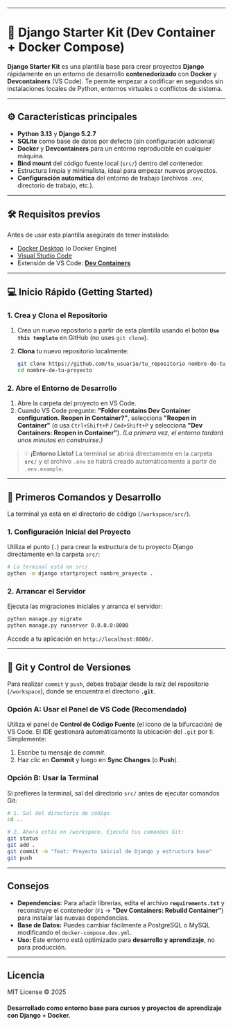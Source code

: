 
-----

# 🚀 Django Starter Kit (Dev Container + Docker Compose)

**Django Starter Kit** es una plantilla base para crear proyectos **Django** rápidamente en un entorno de desarrollo **contenedorizado** con **Docker** y **Devcontainers** (VS Code). Te permite empezar a codificar en segundos sin instalaciones locales de Python, entornos virtuales o conflictos de sistema.

-----

## ⚙️ Características principales

  - **Python 3.13** y **Django 5.2.7**
  - **SQLite** como base de datos por defecto (sin configuración adicional)
  - **Docker** y **Devcontainers** para un entorno reproducible en cualquier máquina.
  - **Bind mount** del código fuente local (`src/`) dentro del contenedor.
  - Estructura limpia y minimalista, ideal para empezar nuevos proyectos.
  - **Configuración automática** del entorno de trabajo (archivos `.env`, directorio de trabajo, etc.).

-----

## 🛠️ Requisitos previos

Antes de usar esta plantilla asegúrate de tener instalado:

  - [Docker Desktop](https://www.docker.com/products/docker-desktop) (o Docker Engine)
  - [Visual Studio Code](https://code.visualstudio.com/)
  - Extensión de VS Code: **[Dev Containers](https://marketplace.visualstudio.com/items?itemName=ms-vscode-remote.remote-containers)**

-----

## 💻 Inicio Rápido (Getting Started)

### 1\. Crea y Clona el Repositorio

1.  Crea un nuevo repositorio a partir de esta plantilla usando el botón **`Use this template`** en GitHub (no uses `git clone`).

2.  **Clona** tu nuevo repositorio localmente:

    ```bash
    git clone https://github.com/tu_usuario/tu_repositorio nombre-de-tu-proyecto
    cd nombre-de-tu-proyecto
    ```

### 2\. Abre el Entorno de Desarrollo

1.  Abre la carpeta del proyecto en VS Code.
2.  Cuando VS Code pregunte: **"Folder contains Dev Container configuration. Reopen in Container?"**, selecciona **"Reopen in Container"** (o usa `Ctrl+Shift+P` / `Cmd+Shift+P` y selecciona **"Dev Containers: Reopen in Container"**).
    *(La primera vez, el entorno tardará unos minutos en construirse.)*

> 💡 **¡Entorno Listo\!** La terminal se abrirá directamente en la carpeta **`src/`** y el archivo `.env` se habrá creado automáticamente a partir de `.env.example`.

-----

## 🚀 Primeros Comandos y Desarrollo

La terminal ya está en el directorio de código (`/workspace/src/`).

### 1\. Configuración Inicial del Proyecto

Utiliza el punto (`.`) para crear la estructura de tu proyecto Django directamente en la carpeta `src/`:

```bash
# La terminal está en src/
python -m django startproject nombre_proyecto .
```

### 2\. Arrancar el Servidor

Ejecuta las migraciones iniciales y arranca el servidor:

```bash
python manage.py migrate
python manage.py runserver 0.0.0.0:8000
```

Accede a tu aplicación en `http://localhost:8000/`.

-----

## 💾 Git y Control de Versiones

Para realizar `commit` y `push`, debes trabajar desde la raíz del repositorio (`/workspace`), donde se encuentra el directorio **`.git`**.

### Opción A: Usar el Panel de VS Code (Recomendado)

Utiliza el panel de **Control de Código Fuente** (el icono de la bifurcación) de VS Code. El IDE gestionará automáticamente la ubicación del `.git` por ti. Simplemente:

1.  Escribe tu mensaje de *commit*.
2.  Haz clic en **Commit** y luego en **Sync Changes** (o **Push**).

### Opción B: Usar la Terminal

Si prefieres la terminal, sal del directorio `src/` antes de ejecutar comandos Git:

```bash
# 1. Sal del directorio de código
cd .. 

# 2. Ahora estás en /workspace. Ejecuta tus comandos Git:
git status
git add .
git commit -m "feat: Proyecto inicial de Django y estructura base"
git push
```

-----

## Consejos

  - **Dependencias:** Para añadir librerías, edita el archivo **`requirements.txt`** y reconstruye el contenedor (`F1` -\> **"Dev Containers: Rebuild Container"**) para instalar las nuevas dependencias.
  - **Base de Datos:** Puedes cambiar fácilmente a PostgreSQL o MySQL modificando el `docker-compose.dev.yml`.
  - **Uso:** Este entorno está optimizado para **desarrollo y aprendizaje**, no para producción.

-----

## Licencia

MIT License © 2025

#### Desarrollado como entorno base para cursos y proyectos de aprendizaje con Django + Docker.
